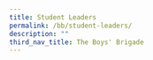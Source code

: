 ```yaml
---
title: Student Leaders
permalink: /bb/student-leaders/
description: ""
third_nav_title: The Boys' Brigade
---
```

